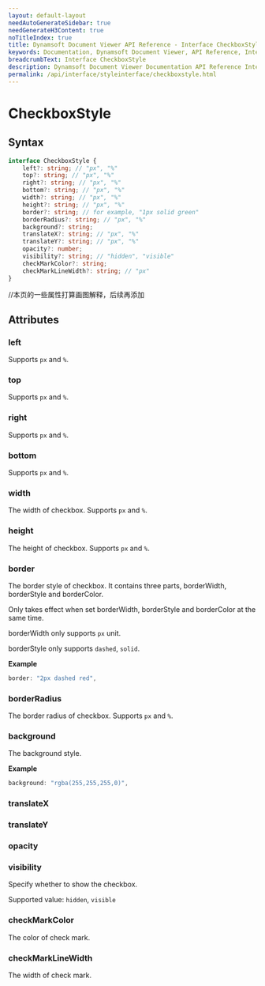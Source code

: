 ```yaml
---
layout: default-layout
needAutoGenerateSidebar: true
needGenerateH3Content: true
noTitleIndex: true
title: Dynamsoft Document Viewer API Reference - Interface CheckboxStyle
keywords: Documentation, Dynamsoft Document Viewer, API Reference, Interface CheckboxStyle
breadcrumbText: Interface CheckboxStyle
description: Dynamsoft Document Viewer Documentation API Reference Interface CheckboxStyle Page
permalink: /api/interface/styleinterface/checkboxstyle.html
---
```


# CheckboxStyle

## Syntax

```typescript
interface CheckboxStyle {
	left?: string; // "px", "%"
	top?: string; // "px", "%"
	right?: string; // "px", "%"
	bottom?: string; // "px", "%"
	width?: string; // "px", "%"
	height?: string; // "px", "%"
	border?: string; // for example, "1px solid green"
	borderRadius?: string; // "px", "%"
	background?: string;
	translateX?: string; // "px", "%"
	translateY?: string; // "px", "%"
	opacity?: number;
	visibility?: string; // "hidden", "visible"
    checkMarkColor?: string;
	checkMarkLineWidth?: string; // "px"
}
```

//本页的一些属性打算画图解释，后续再添加

## Attributes

### left

Supports `px` and `%`.

### top

Supports `px` and `%`.

### right

Supports `px` and `%`.

### bottom

Supports `px` and `%`.

### width

The width of checkbox. Supports `px` and `%`.

### height

The height of checkbox. Supports `px` and `%`.

### border

The border style of checkbox. It contains three parts, borderWidth, borderStyle and borderColor.

Only takes effect when set borderWidth, borderStyle and borderColor at the same time.

borderWidth only supports `px` unit.

borderStyle only supports `dashed`, `solid`.

**Example**

```typescript
border: "2px dashed red", 
```

### borderRadius

The border radius of checkbox. Supports `px` and `%`.

### background

The background style.

**Example**

```typescript
background: "rgba(255,255,255,0)", 
```

### translateX

### translateY

### opacity

### visibility

Specify whether to show the checkbox. 

Supported value: `hidden`, `visible`

### checkMarkColor

The color of check mark.

### checkMarkLineWidth

The width of check mark.

